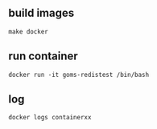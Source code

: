 ## build images
```
make docker 
```

## run container
```
docker run -it goms-redistest /bin/bash
```

## log
```
docker logs containerxx
```

